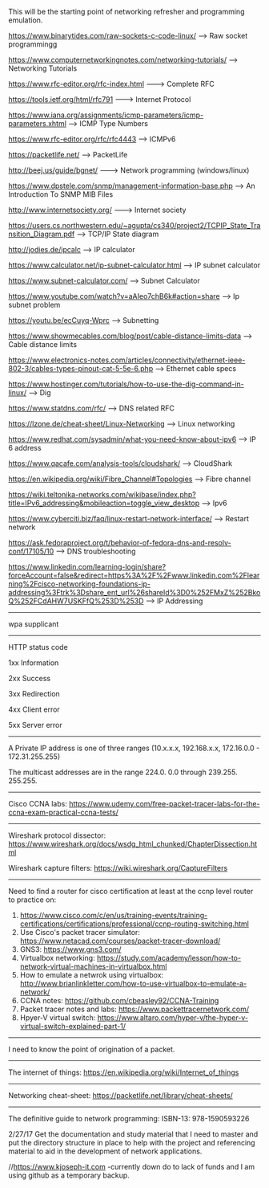 This will be the starting point of networking refresher and programming emulation.

https://www.binarytides.com/raw-sockets-c-code-linux/   --> Raw socket programmingg

https://www.computernetworkingnotes.com/networking-tutorials/  --> Networking Tutorials

https://www.rfc-editor.org/rfc-index.html  ---> Complete RFC

https://tools.ietf.org/html/rfc791  ---> Internet Protocol

https://www.iana.org/assignments/icmp-parameters/icmp-parameters.xhtml  --> ICMP Type Numbers

https://www.rfc-editor.org/rfc/rfc4443  --> ICMPv6

https://packetlife.net/  --> PacketLife

http://beej.us/guide/bgnet/  ---> Network programming (windows/linux)

https://www.dpstele.com/snmp/management-information-base.php   --> An Introduction To SNMP MIB Files

http://www.internetsociety.org/  ---> Internet society

https://users.cs.northwestern.edu/~agupta/cs340/project2/TCPIP_State_Transition_Diagram.pdf    --> TCP/IP State diagram

http://jodies.de/ipcalc   --> IP calculator

https://www.calculator.net/ip-subnet-calculator.html --> IP subnet calculator

https://www.subnet-calculator.com/  --> Subnet Calculator

https://www.youtube.com/watch?v=aAIeo7chB6k#action=share   --> Ip subnet problem

https://youtu.be/ecCuyq-Wprc  --> Subnetting

https://www.showmecables.com/blog/post/cable-distance-limits-data  --> Cable distance limits

https://www.electronics-notes.com/articles/connectivity/ethernet-ieee-802-3/cables-types-pinout-cat-5-5e-6.php  --> Ethernet cable specs

https://www.hostinger.com/tutorials/how-to-use-the-dig-command-in-linux/  --> Dig 

https://www.statdns.com/rfc/  --> DNS related RFC

https://lzone.de/cheat-sheet/Linux-Networking  --> Linux networking

https://www.redhat.com/sysadmin/what-you-need-know-about-ipv6  --> IP 6 address

https://www.qacafe.com/analysis-tools/cloudshark/ --> CloudShark

https://en.wikipedia.org/wiki/Fibre_Channel#Topologies   --> Fibre channel

https://wiki.teltonika-networks.com/wikibase/index.php?title=IPv6_addressing&mobileaction=toggle_view_desktop  --> Ipv6

https://www.cyberciti.biz/faq/linux-restart-network-interface/  --> Restart network

https://ask.fedoraproject.org/t/behavior-of-fedora-dns-and-resolv-conf/17105/10  --> DNS troubleshooting

https://www.linkedin.com/learning-login/share?forceAccount=false&redirect=https%3A%2F%2Fwww.linkedin.com%2Flearning%2Fcisco-networking-foundations-ip-addressing%3Ftrk%3Dshare_ent_url%26shareId%3D0%252FMxZ%252BkoQ%252FCdAHW7USKFfQ%253D%253D   --> IP Addressing

------------------------------------------------------------------------------------

wpa supplicant

------------------------------------------------------------------------------------

HTTP status code

1xx Information

2xx Success

3xx Redirection

4xx Client error

5xx Server error

------------------------------------------------------------------------------------

A Private IP address is one of three ranges (10.x.x.x, 192.168.x.x, 172.16.0.0 - 172.31.255.255)

The multicast addresses are in the range 224.0. 0.0 through 239.255. 255.255. 

------------------------------------------------------------------------------------

Cisco CCNA labs: https://www.udemy.com/free-packet-tracer-labs-for-the-ccna-exam-practical-ccna-tests/

------------------------------------------------------------------------------------


Wireshark protocol dissector: https://www.wireshark.org/docs/wsdg_html_chunked/ChapterDissection.html

Wireshark capture filters: https://wiki.wireshark.org/CaptureFilters

------------------------------------------------------------------------------------

Need to find a router for cisco certification at least at the ccnp level router to practice on:
1) https://www.cisco.com/c/en/us/training-events/training-certifications/certifications/professional/ccnp-routing-switching.html
2) Use Cisco's packet tracer simulator: https://www.netacad.com/courses/packet-tracer-download/
3) GNS3: https://www.gns3.com/
4) Virtualbox networking: https://study.com/academy/lesson/how-to-network-virtual-machines-in-virtualbox.html
5) How to emulate a netwrok using virtualbox: http://www.brianlinkletter.com/how-to-use-virtualbox-to-emulate-a-network/
6) CCNA notes: https://github.com/cbeasley92/CCNA-Training
7) Packet tracer notes and labs: https://www.packettracernetwork.com/
8) Hpyer-V virtual switch: https://www.altaro.com/hyper-v/the-hyper-v-virtual-switch-explained-part-1/
------------------------------------------------------------------------------------

I need to know the point of origination of a packet.

------------------------------------------------------------------------------------
The internet of things: https://en.wikipedia.org/wiki/Internet_of_things

------------------------------------------------------------------------------------

Networking cheat-sheet: https://packetlife.net/library/cheat-sheets/

------------------------------------------------------------------------------------

The definitive guide to network programming:  ISBN-13: 978-1590593226 

2/27/17 Get the documentation and study material that I need to master and put
the directory structure in place to help with the project and referencing 
material to aid in the development of network applications.


//https://www.kjoseph-it.com -currently down do to lack of funds and I am using github as a temporary backup.
